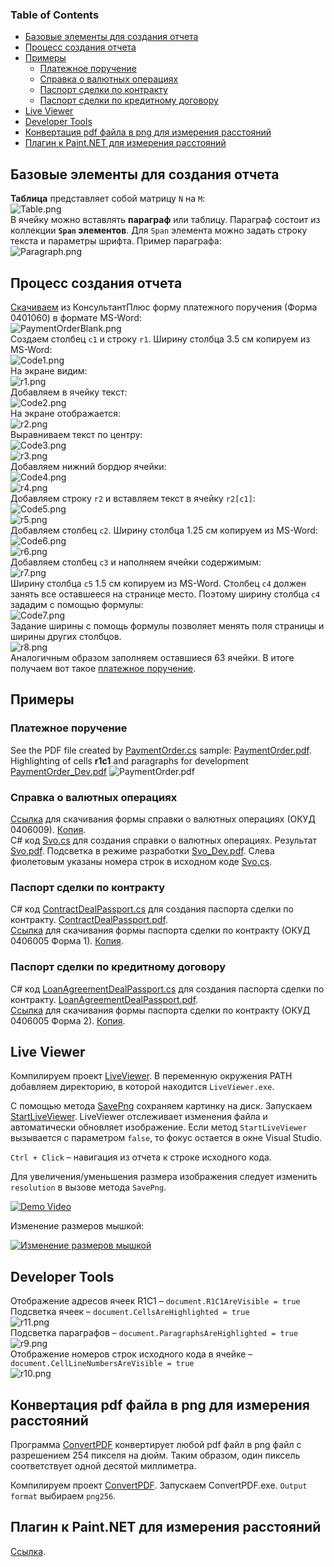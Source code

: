 ### Table of Contents  
- [Базовые элементы для создания отчета](#%D0%91%D0%B0%D0%B7%D0%BE%D0%B2%D1%8B%D0%B5-%D1%8D%D0%BB%D0%B5%D0%BC%D0%B5%D0%BD%D1%82%D1%8B-%D0%B4%D0%BB%D1%8F-%D1%81%D0%BE%D0%B7%D0%B4%D0%B0%D0%BD%D0%B8%D1%8F-%D0%BE%D1%82%D1%87%D0%B5%D1%82%D0%B0)  
- [Процесс создания отчета](#%D0%9F%D1%80%D0%BE%D1%86%D0%B5%D1%81%D1%81-%D1%81%D0%BE%D0%B7%D0%B4%D0%B0%D0%BD%D0%B8%D1%8F-%D0%BE%D1%82%D1%87%D0%B5%D1%82%D0%B0)  
- [Примеры](#%D0%9F%D1%80%D0%B8%D0%BC%D0%B5%D1%80%D1%8B)  
  - [Платежное поручение](#%D0%9F%D0%BB%D0%B0%D1%82%D0%B5%D0%B6%D0%BD%D0%BE%D0%B5-%D0%BF%D0%BE%D1%80%D1%83%D1%87%D0%B5%D0%BD%D0%B8%D0%B5)  
  - [Справка о валютных операциях](#%D0%A1%D0%BF%D1%80%D0%B0%D0%B2%D0%BA%D0%B0-%D0%BE-%D0%B2%D0%B0%D0%BB%D1%8E%D1%82%D0%BD%D1%8B%D1%85-%D0%BE%D0%BF%D0%B5%D1%80%D0%B0%D1%86%D0%B8%D1%8F%D1%85)  
  - [Паспорт сделки по контракту](#%D0%9F%D0%B0%D1%81%D0%BF%D0%BE%D1%80%D1%82-%D1%81%D0%B4%D0%B5%D0%BB%D0%BA%D0%B8-%D0%BF%D0%BE-%D0%BA%D0%BE%D0%BD%D1%82%D1%80%D0%B0%D0%BA%D1%82%D1%83)  
  - [Паспорт сделки по кредитному договору](#%D0%9F%D0%B0%D1%81%D0%BF%D0%BE%D1%80%D1%82-%D1%81%D0%B4%D0%B5%D0%BB%D0%BA%D0%B8-%D0%BF%D0%BE-%D0%BA%D1%80%D0%B5%D0%B4%D0%B8%D1%82%D0%BD%D0%BE%D0%BC%D1%83-%D0%B4%D0%BE%D0%B3%D0%BE%D0%B2%D0%BE%D1%80%D1%83)  
- [Live Viewer](#live-viewer)  
- [Developer Tools](#developer-tools)
- [Конвертация pdf файла в png для измерения расстояний](#%D0%9A%D0%BE%D0%BD%D0%B2%D0%B5%D1%80%D1%82%D0%B0%D1%86%D0%B8%D1%8F-pdf-%D1%84%D0%B0%D0%B9%D0%BB%D0%B0-%D0%B2-png-%D0%B4%D0%BB%D1%8F-%D0%B8%D0%B7%D0%BC%D0%B5%D1%80%D0%B5%D0%BD%D0%B8%D1%8F-%D1%80%D0%B0%D1%81%D1%81%D1%82%D0%BE%D1%8F%D0%BD%D0%B8%D0%B9)  
- [Плагин к Paint.NET для измерения расстояний](#%D0%9F%D0%BB%D0%B0%D0%B3%D0%B8%D0%BD-%D0%BA-paintnet-%D0%B4%D0%BB%D1%8F-%D0%B8%D0%B7%D0%BC%D0%B5%D1%80%D0%B5%D0%BD%D0%B8%D1%8F-%D1%80%D0%B0%D1%81%D1%81%D1%82%D0%BE%D1%8F%D0%BD%D0%B8%D0%B9)

## Базовые элементы для создания отчета
**Таблица** представляет собой матрицу `N` на `M`:  
![Table.png](Files/Table.png?raw=true)  
В ячейку можно вставлять **параграф** или таблицу. Параграф состоит из коллекции **`Span` элементов**. Для `Span` элемента можно задать строку текста и параметры шрифта. Пример параграфа:  
![Paragraph.png](Files/Paragraph.png?raw=true)  

## Процесс создания отчета
[Скачиваем](http://www.consultant.ru/document/cons_doc_LAW_32449/6f63e20bf8ca001d7abacf60b7b29c8dfd44d261/)
из КонсультантПлюс форму платежного поручения (Форма 0401060) в формате MS-Word:  
![PaymentOrderBlank.png](Files/PaymentOrderBlank.png?raw=true)  
Создаем столбец `c1` и строку `r1`. Ширину столбца 3.5 см копируем из MS-Word:  
![Code1.png](Files/Code1.png?raw=true)  
На экране видим:  
![r1.png](Files/r1.png?raw=true)  
Добавляем в ячейку текст:  
![Code2.png](Files/Code2.png?raw=true)  
На экране отображается:  
![r2.png](Files/r2.png?raw=true)  
Выравниваем текст по центру:  
![Code3.png](Files/Code3.png?raw=true)  
![r3.png](Files/r3.png?raw=true)  
Добавляем нижний бордюр ячейки:  
![Code4.png](Files/Code4.png?raw=true)  
![r4.png](Files/r4.png?raw=true)  
Добавляем строку `r2` и вставляем текст в ячейку `r2[c1]`:  
![Code5.png](Files/Code5.png?raw=true)  
![r5.png](Files/r5.png?raw=true)  
Добавляем столбец `c2`. Ширину столбца 1.25 см копируем из MS-Word:  
![Code6.png](Files/Code6.png?raw=true")  
![r6.png](Files/r6.png?raw=true")  
Добавляем столбец `c3` и наполняем ячейки содержимым:  
![r7.png](Files/r7.png?raw=true")  
Ширину столбца `c5` 1.5 см копируем из MS-Word. Столбец `c4` должен занять все оставшееся на странице место. Поэтому ширину столбца `c4` зададим с помощью формулы:  
![Code7.png](Files/Code7.png?raw=true)  
Задание ширины с помощь формулы позволяет менять поля страницы и ширины других столбцов.  
![r8.png](Files/r8.png?raw=true")  
Аналогичным образом заполняем оставшиеся 63 ячейки.
В итоге получаем вот такое 
[платежное поручение](Files/PaymentOrder_Dev.pdf?raw=true).

## Примеры

### Платежное поручение
See the PDF file created by
[PaymentOrder.cs](SharpLayout.Tests/PaymentOrder.cs)
sample:
[PaymentOrder.pdf](Files/PaymentOrder.pdf?raw=true).
Highlighting of cells **r1c1** and paragraphs for development
[PaymentOrder_Dev.pdf](Files/PaymentOrder_Dev.pdf?raw=true)
![PaymentOrder.pdf](Files/PaymentOrder.png?raw=true")

### Справка о валютных операциях
[Ссылка](http://www.consultant.ru/document/cons_doc_LAW_133766/8408aeb59bc953ca3bbce8a729e5a5dca3bd0705/)
для скачивания формы справки о валютных операциях (ОКУД 0406009).
[Копия](Files/LAW191272_0_20170628_171359.RTF).  
C# код [Svo.cs](SharpLayout.Tests/Svo.cs) для создания справки о валютных операциях. Результат
[Svo.pdf](Files/Svo.pdf?raw=true). Подсветка в режиме разработки [Svo_Dev.pdf](Files/Svo_Dev.pdf?raw=true). Слева фиолетовым указаны номера строк в исходном коде [Svo.cs](SharpLayout.Tests/Svo.cs).  

### Паспорт сделки по контракту
C# код [ContractDealPassport.cs](SharpLayout.Tests/ContractDealPassport.cs) для создания паспорта сделки по контракту.
[ContractDealPassport.pdf](Files/ContractDealPassport.pdf?raw=true).  
[Ссылка](http://www.consultant.ru/document/Cons_doc_LAW_133766/775e60bb32004e2c078a5dca88b5bed4a0fa277e/)
для скачивания формы паспорта сделки по контракту (ОКУД 0406005 Форма 1).
[Копия](Files/LAW172722_0_20180026_141723.RTF).  

### Паспорт сделки по кредитному договору
C# код [LoanAgreementDealPassport.cs](SharpLayout.Tests/LoanAgreementDealPassport.cs) для создания паспорта сделки по контракту.
[LoanAgreementDealPassport.pdf](Files/LoanAgreementDealPassport.pdf?raw=true).  
[Ссылка](http://www.consultant.ru/document/Cons_doc_LAW_133766/775e60bb32004e2c078a5dca88b5bed4a0fa277e/)
для скачивания формы паспорта сделки по контракту (ОКУД 0406005 Форма 2).
[Копия](Files/LAW172722_0_20180026_141723.RTF).  

## Live Viewer

Компилируем проект [LiveViewer](LiveViewer/LiveViewer.csproj). В переменную окружения PATH добавляем директорию, в которой находится `LiveViewer.exe`.

С помощью метода [SavePng](SharpLayout.Tests/Program.cs#L17) сохраняем картинку на диск. Запускаем [StartLiveViewer](SharpLayout.Tests/Program.cs#L17). LiveViewer отслеживает изменения файла и автоматически обновляет изображение. Если метод `StartLiveViewer` вызывается с параметром `false`, то фокус остается в окне Visual Studio.

`Ctrl + Сlick` – навигация из отчета к строке исходного кода.

Для увеличения/уменьшения размера изображения следует изменить `resolution` в вызове метода `SavePng`.

[![Demo Video](Files/video.png?raw=true)](https://youtu.be/GOKvKWak8Kg)

Изменение размеров мышкой:

[![Изменение размеров мышкой](Files/video2.png?raw=true)](https://youtu.be/Zy6BkPnZxyY)

## Developer Tools
Отображение адресов ячеек R1C1 – `document.R1C1AreVisible = true`  
Подсветка ячеек – `document.CellsAreHighlighted = true`  
![r11.png](Files/r11.png?raw=true")  
Подсветка параграфов – `document.ParagraphsAreHighlighted = true`  
![r9.png](Files/r9.png?raw=true")  
Отображение номеров строк исходного кода в ячейке – `document.CellLineNumbersAreVisible = true`  
![r10.png](Files/r10.png?raw=true")  

## Конвертация pdf файла в png для измерения расстояний
 Программа [ConvertPDF](https://github.com/AVPolyakov/Pdf2Png) конвертирует любой pdf файл в png файл с разрешением 254 пикселя на дюйм. Таким образом, один пиксель соответствует одной десятой миллиметра.

 Компилируем проект [ConvertPDF](https://github.com/AVPolyakov/Pdf2Png). Запускаем ConvertPDF.exe. `Output format` выбираем `png256`.

 ## Плагин к Paint<span></span>.NET для измерения расстояний
 [Ссылка](https://github.com/AVPolyakov/MeasureSelection).